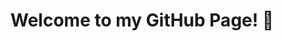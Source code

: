 # Welcome to my GitHub Page! 👋


<!--
**esgaltur/esgaltur** is a ✨ _special_ ✨ repository because its `README.md` (this file) appears on your GitHub profile.

Here are some ideas to get you started:
⚡ Fun fact: In 5th class I had a special subject for programming, but techer said that i will never be a programmer, because i don;t understand it.
SO, here I am. Software Developer.
- 🔭 I’m currently working on ...
- 🌱 I’m currently learning ...
- 👯 I’m looking to collaborate on ...
- 🤔 I’m looking for help with ...
- 💬 Ask me about ...
- 📫 How to reach me: ...
- 😄 Pronouns: ...
- ⚡ Fun fact: ...
-->

